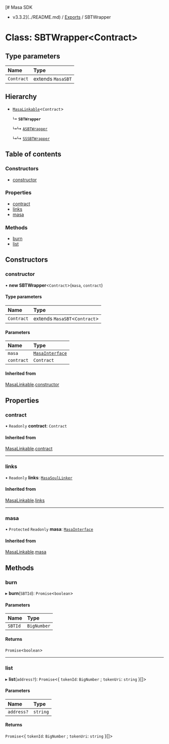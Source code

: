 [# Masa SDK
 - v3.3.2](../README.md) / [Exports](../modules.md) / SBTWrapper

# Class: SBTWrapper<Contract\>

## Type parameters

| Name | Type |
| :------ | :------ |
| `Contract` | extends `MasaSBT` |

## Hierarchy

- [`MasaLinkable`](MasaLinkable.md)<`Contract`\>

  ↳ **`SBTWrapper`**

  ↳↳ [`ASBTWrapper`](ASBTWrapper.md)

  ↳↳ [`SSSBTWrapper`](SSSBTWrapper.md)

## Table of contents

### Constructors

- [constructor](SBTWrapper.md#constructor)

### Properties

- [contract](SBTWrapper.md#contract)
- [links](SBTWrapper.md#links)
- [masa](SBTWrapper.md#masa)

### Methods

- [burn](SBTWrapper.md#burn)
- [list](SBTWrapper.md#list)

## Constructors

### constructor

• **new SBTWrapper**<`Contract`\>(`masa`, `contract`)

#### Type parameters

| Name | Type |
| :------ | :------ |
| `Contract` | extends `MasaSBT`<`Contract`\> |

#### Parameters

| Name | Type |
| :------ | :------ |
| `masa` | [`MasaInterface`](../interfaces/MasaInterface.md) |
| `contract` | `Contract` |

#### Inherited from

[MasaLinkable](MasaLinkable.md).[constructor](MasaLinkable.md#constructor)

## Properties

### contract

• `Readonly` **contract**: `Contract`

#### Inherited from

[MasaLinkable](MasaLinkable.md).[contract](MasaLinkable.md#contract)

___

### links

• `Readonly` **links**: [`MasaSoulLinker`](MasaSoulLinker.md)

#### Inherited from

[MasaLinkable](MasaLinkable.md).[links](MasaLinkable.md#links)

___

### masa

• `Protected` `Readonly` **masa**: [`MasaInterface`](../interfaces/MasaInterface.md)

#### Inherited from

[MasaLinkable](MasaLinkable.md).[masa](MasaLinkable.md#masa)

## Methods

### burn

▸ **burn**(`SBTId`): `Promise`<`boolean`\>

#### Parameters

| Name | Type |
| :------ | :------ |
| `SBTId` | `BigNumber` |

#### Returns

`Promise`<`boolean`\>

___

### list

▸ **list**(`address?`): `Promise`<{ `tokenId`: `BigNumber` ; `tokenUri`: `string`  }[]\>

#### Parameters

| Name | Type |
| :------ | :------ |
| `address?` | `string` |

#### Returns

`Promise`<{ `tokenId`: `BigNumber` ; `tokenUri`: `string`  }[]\>
